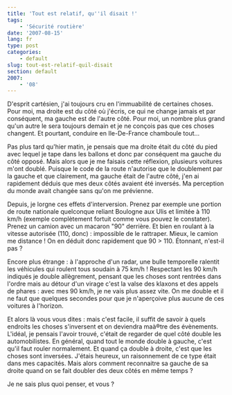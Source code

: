 ```yaml
---
title: 'Tout est relatif, qu''il disait !'
tags:
    - 'Sécurité routière'
date: '2007-08-15'
lang: fr
type: post
categories:
    - default
slug: tout-est-relatif-quil-disait
section: default
2007:
    - '08'
---
```


D'esprit cartésien, j'ai toujours cru en l'immuabilité de certaines choses. Pour moi, ma droite est du côté où j'écris, ce qui ne change jamais et par conséquent, ma gauche est de l'autre côté. Pour moi, un nombre plus grand qu'un autre le sera toujours demain et je ne conçois pas que ces choses changent.
Et pourtant, conduire en Ile-De-France chamboule tout…

Pas plus tard qu'hier matin, je pensais que ma droite était du côté du pied avec lequel je tape dans les ballons et donc par conséquent ma gauche du côté opposé. Mais alors que je me faisais cette réflexion, plusieurs voitures m'ont doublé. Puisque le code de la route n'autorise que le doublement par la gauche et que clairement, ma gauche était de l'autre côté, j'en ai rapidement déduis que mes deux côtés avaient été inversés. Ma perception du monde avait changée sans qu'on me prévienne.

Depuis, je lorgne ces effets d'interversion. Prenez par exemple une portion de route nationale quelconque reliant Boulogne aux Ulis et limitée à 110 km/h (exemple complètement fortuit comme vous pouvez le constater). Prenez un camion avec un macaron "90" derrière. Et bien en roulant à la vitesse autorisée (110, donc)&nbsp;: impossible de le rattraper. Mieux, le camion me distance&nbsp;!
On en déduit donc rapidement que 90 &gt; 110\. Étonnant, n'est-il pas&nbsp;?

Encore plus étrange&nbsp;: à l'approche d'un radar, une bulle temporelle ralentit les véhicules qui roulent tous soudain à 75 km/h&nbsp;! Respectant les 90 km/h indiqués je double allègrement, pensant que les choses sont rentrées dans l'ordre mais au détour d'un virage c'est la valse des klaxons et des appels de phares&nbsp;: avec mes 90 km/h, je ne vais plus assez vite. On me double et il ne faut que quelques secondes pour que je n'aperçoive plus aucune de ces voitures à l'horizon.

Et alors là vous vous dites&nbsp;: mais c'est facile, il suffit de savoir à quels endroits les choses s'inversent et on deviendra maà®tre des évènements. L'idéal, je pensais l'avoir trouvé, c'était de regarder de quel côté double les automobilistes. En général, quand tout le monde double à gauche, c'est qu'il faut rouler normalement. Et quand ça double à droite, c'est que les choses sont inversées. J'étais heureux, un raisonnement de ce type était dans mes capacités. Mais alors comment reconnaitre sa gauche de sa droite quand on se fait doubler des deux côtés en même temps&nbsp;?

Je ne sais plus quoi penser, et vous&nbsp;?
